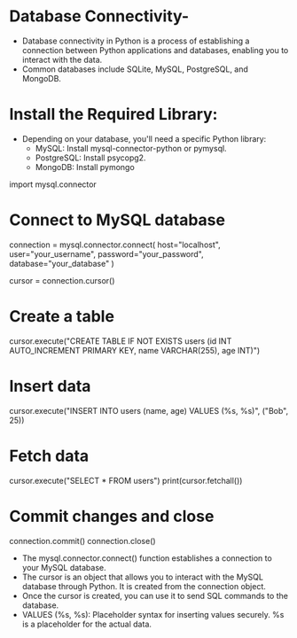 # Database Connectivity- 
- Database connectivity in Python is a process of establishing a connection between Python applications and databases, enabling you to interact with the data.
- Common databases include SQLite, MySQL, PostgreSQL, and MongoDB.


# Install the Required Library:
- Depending on your database, you'll need a specific Python library:
    - MySQL: Install mysql-connector-python or pymysql.
    - PostgreSQL: Install psycopg2.
    - MongoDB: Install pymongo






import mysql.connector

# Connect to MySQL database
connection = mysql.connector.connect(
    host="localhost",
    user="your_username",
    password="your_password",
    database="your_database"
)

cursor = connection.cursor()

# Create a table
cursor.execute("CREATE TABLE IF NOT EXISTS users (id INT AUTO_INCREMENT PRIMARY KEY, name VARCHAR(255), age INT)")

# Insert data
cursor.execute("INSERT INTO users (name, age) VALUES (%s, %s)", ("Bob", 25))

# Fetch data
cursor.execute("SELECT * FROM users")
print(cursor.fetchall())

# Commit changes and close
connection.commit()
connection.close()



- The mysql.connector.connect() function establishes a connection to your MySQL database.
- The cursor is an object that allows you to interact with the MySQL database through Python. It is created from the connection object.
- Once the cursor is created, you can use it to send SQL commands to the database.
- VALUES (%s, %s): Placeholder syntax for inserting values securely.
%s is a placeholder for the actual data.
